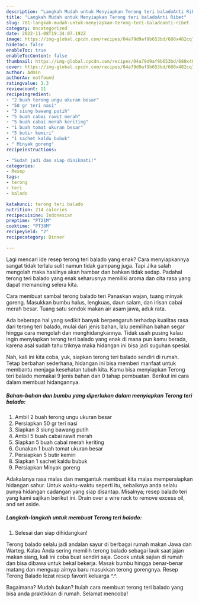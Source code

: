 ```yaml
---
description: "Langkah Mudah untuk Menyiapkan Terong teri baladoAnti Ribet"
title: "Langkah Mudah untuk Menyiapkan Terong teri baladoAnti Ribet"
slug: 781-langkah-mudah-untuk-menyiapkan-terong-teri-baladoanti-ribet
category: Uncategorized
date: 2022-11-08T19:34:07.192Z
image: https://img-global.cpcdn.com/recipes/04a79d9af9b653bd/680x482cq70/terong-teri-balado-foto-resep-utama.jpg
hideToc: false
enableToc: true
enableTocContent: false
thumbnail: https://img-global.cpcdn.com/recipes/04a79d9af9b653bd/680x482cq70/terong-teri-balado-foto-resep-utama.jpg
cover: https://img-global.cpcdn.com/recipes/04a79d9af9b653bd/680x482cq70/terong-teri-balado-foto-resep-utama.jpg
author: Admin
authorAv: notfound
ratingvalue: 3.3
reviewcount: 11
recipeingredient:
- "2 buah terong ungu ukuran besar"
- "50 gr teri nasi"
- "3 siung bawang putih"
- "5 buah cabai rawit merah"
- "5 buah cabai merah keriting"
- "1 buah tomat ukuran besar"
- "5 butir kemiri"
- "1 sachet kaldu bubuk"
- " Minyak goreng"
recipeinstructions:

- "Sudah jadi dan siap dinikmati!"
categories:
- Resep
tags:
- terong
- teri
- balado

katakunci: terong teri balado 
nutrition: 214 calories
recipecuisine: Indonesian
preptime: "PT21M"
cooktime: "PT38M"
recipeyield: "2"
recipecategory: Dinner

---
```



Lagi mencari ide resep terong teri balado yang enak? Cara menyiapkannya sangat tidak terlalu sulit namun tidak gampang juga. Tapi Jika salah mengolah maka hasilnya akan hambar dan bahkan tidak sedap. Padahal terong teri balado yang enak seharusnya memiliki aroma dan cita rasa yang dapat memancing selera kita.


Cara membuat sambal terong balado teri Panaskan wajan, tuang minyak goreng. Masukkan bumbu halus, lengkuas, daun salam, dan irisan cabai merah besar. Tuang satu sendok makan air asam jawa, aduk rata.

Ada beberapa hal yang sedikit banyak berpengaruh terhadap kualitas rasa dari terong teri balado, mulai dari jenis bahan, lalu pemilihan bahan segar hingga cara mengolah dan menghidangkannya. Tidak usah pusing kalau ingin menyiapkan terong teri balado yang enak di mana pun kamu berada, karena asal sudah tahu triknya maka hidangan ini bisa jadi suguhan spesial.


Nah, kali ini kita coba, yuk, siapkan terong teri balado sendiri di rumah. Tetap berbahan sederhana, hidangan ini bisa memberi manfaat untuk membantu menjaga kesehatan tubuh kita. Kamu bisa menyiapkan Terong teri balado memakai 9 jenis bahan dan 0 tahap pembuatan. Berikut ini cara dalam membuat hidangannya.

<!--inarticleads1-->

##### Bahan-bahan dan bumbu yang diperlukan dalam menyiapkan Terong teri balado:

1. Ambil 2 buah terong ungu ukuran besar
1. Persiapkan 50 gr teri nasi
1. Siapkan 3 siung bawang putih
1. Ambil 5 buah cabai rawit merah
1. Siapkan 5 buah cabai merah keriting
1. Gunakan 1 buah tomat ukuran besar
1. Persiapkan 5 butir kemiri
1. Siapkan 1 sachet kaldu bubuk
1. Persiapkan  Minyak goreng


Adakalanya rasa malas dan mengantuk membuat kita malas mempersiapkan hidangan sahur. Untuk waktu-waktu seperti itu, sebaiknya anda selalu punya hidangan cadangan yang siap disantap. Misalnya; resep balado teri yang kami sajikan berikut ini. Drain over a wire rack to remove excess oil, and set aside. 

<!--inarticleads2-->

##### Langkah-langkah untuk membuat Terong teri balado:


1. Selesai dan siap dihidangkan!

Terong balado selalu jadi andalan sayur di berbagai rumah makan Jawa dan Warteg. Kalau Anda sering memilih terong balado sebagai lauk saat jajan makan siang, kali ini coba buat sendiri saja. Cocok untuk sajian di rumah dan bisa dibawa untuk bekal bekerja. Masak bumbu hingga benar-benar matang dan menguap airnya baru masukkan terong gorengnya. Resep Terong Balado lezat resep favorit keluarga ^.^. 

Bagaimana? Mudah bukan? Itulah cara membuat terong teri balado yang bisa anda praktikkan di rumah. Selamat mencoba!
